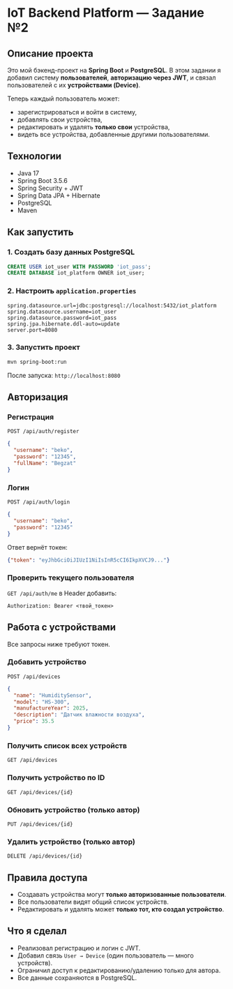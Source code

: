 # IoT Backend Platform — Задание №2

## Описание проекта

Это мой бэкенд-проект на **Spring Boot** и **PostgreSQL**.
В этом задании я добавил систему **пользователей**, **авторизацию через JWT**, и связал пользователей с их **устройствами (Device)**.

Теперь каждый пользователь может:

* зарегистрироваться и войти в систему,
* добавлять свои устройства,
* редактировать и удалять **только свои** устройства,
* видеть все устройства, добавленные другими пользователями.



## Технологии

* Java 17
* Spring Boot 3.5.6
* Spring Security + JWT
* Spring Data JPA + Hibernate
* PostgreSQL
* Maven



## Как запустить

### 1. Создать базу данных PostgreSQL

```sql
CREATE USER iot_user WITH PASSWORD 'iot_pass';
CREATE DATABASE iot_platform OWNER iot_user;
```

### 2. Настроить `application.properties`

```properties
spring.datasource.url=jdbc:postgresql://localhost:5432/iot_platform
spring.datasource.username=iot_user
spring.datasource.password=iot_pass
spring.jpa.hibernate.ddl-auto=update
server.port=8080
```

### 3. Запустить проект

```bash
mvn spring-boot:run
```

После запуска:
`http://localhost:8080`



## Авторизация

### Регистрация

`POST /api/auth/register`

```json
{
  "username": "beko",
  "password": "12345",
  "fullName": "Begzat"
}
```

### Логин

`POST /api/auth/login`

```json
{
  "username": "beko",
  "password": "12345"
}
```

Ответ вернёт токен:

```json
{"token": "eyJhbGciOiJIUzI1NiIsInR5cCI6IkpXVCJ9..."}
```

### Проверить текущего пользователя

`GET /api/auth/me`
в Header добавить:

```
Authorization: Bearer <твой_токен>
```



## Работа с устройствами

Все запросы ниже требуют токен.

### Добавить устройство

`POST /api/devices`

```json
{
  "name": "HumiditySensor",
  "model": "HS-300",
  "manufactureYear": 2025,
  "description": "Датчик влажности воздуха",
  "price": 35.5
}
```

### Получить список всех устройств

`GET /api/devices`

### Получить устройство по ID

`GET /api/devices/{id}`

### Обновить устройство (только автор)

`PUT /api/devices/{id}`

### Удалить устройство (только автор)

`DELETE /api/devices/{id}`



## Правила доступа

* Создавать устройства могут **только авторизованные пользователи**.
* Все пользователи видят общий список устройств.
* Редактировать и удалять может **только тот, кто создал устройство**.



## Что я сделал

* Реализовал регистрацию и логин с JWT.
* Добавил связь `User → Device` (один пользователь — много устройств).
* Ограничил доступ к редактированию/удалению только для автора.
* Все данные сохраняются в PostgreSQL.

